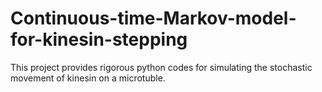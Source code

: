 # Continuous-time-Markov-model-for-kinesin-stepping
This project provides rigorous python codes for simulating the stochastic movement of kinesin on a microtuble. 

